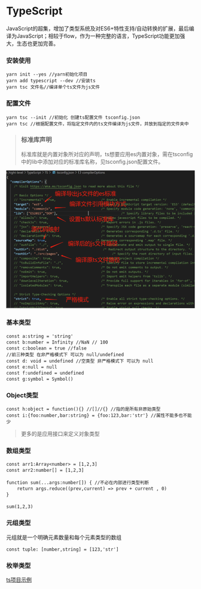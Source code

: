 # TypeScript
JavaScript的超集，增加了类型系统及对ES6+特性支持/自动转换的扩展，最后编译为JavaScript；相较于flow，作为一种完整的语言，TypeScript功能更加强大，生态也更加完善。

### 安装使用

```
yarn init --yes //yarn初始化项目
yarn add typescript --dev //安装ts
yarn tsc 文件名//编译单个ts文件为js文件
```

### 配置文件

```
yarn tsc --init //初始化 创建ts配置文件 tsconfig.json
yarn tsc //根据配置文件，将指定文件内的ts文件编译为js文件，并放到指定的文件夹中
```

>### 标准库声明 
>标准库就是内置对象所对应的声明，ts想要应用es内置对象，需在tsconfig中的lib中添加对应的标准库名称，见tsconfig.json配置文件。

![tsconfig.json](./src/static/tsconfig.jpg "tsconfig.json")

### 基本类型

```
const a:string = 'string' 
const b:number = Infinity //NaN // 100
const c:boolean = true //false
//前三种类型 在非严格模式下 可以为 null/undefined
const d: void = undefined //空类型 非严格模式下 可以为 null
const e:null = null
const f:undefined = undefined
const g:symbol = Symbol()
```

### Object类型

```
const h:object = function(){} //[]//{} //指的是所有非原始类型
const i:{foo:number,bar:string} = {foo:123,bar:'str'} //属性不能多也不能少
```
>更多的是应用接口来定义对象类型

### 数组类型

```
const arr1:Array<number> = [1,2,3]
const arr2:number[] = [1,2,3]

function sum(...args:number[]) { //不必在内部进行类型判断
    return args.reduce((prev,current) => prev + current , 0)
}

sum(1,2,3)
```

### 元组类型
元组就是一个明确元素数量和每个元素类型的数组

```
const tuple: [number,string] = [123,'str']
```

### 枚举类型

[ts项目示例](/TypeScript/TS)